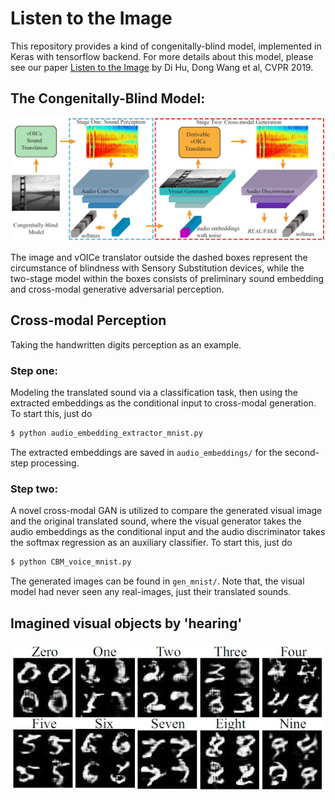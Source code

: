 # Listen to the Image

This repository provides a kind of congenitally-blind model, implemented in Keras with tensorflow backend.
For more details about this model, please see our paper [Listen to the Image](http://dtaoo.github.io/papers/2019_voice.pdf) by Di Hu, Dong Wang et al, CVPR 2019.

## The Congenitally-Blind Model:
<img src='ims/cbm.JPG'>

The image and vOICe translator outside the dashed boxes represent the circumstance of blindness with Sensory Substitution devices, while the two-stage model within the boxes consists of preliminary sound embedding and cross-modal generative adversarial perception.

## Cross-modal Perception

Taking the handwritten digits perception as an example. 

### Step one: 

Modeling the translated sound via a classification task, then using the extracted embeddings as the conditional input to cross-modal generation. To start this, just do

```bash
$ python audio_embedding_extractor_mnist.py
```

The extracted embeddings are saved in `audio_embeddings/` for the second-step processing.

### Step two: 

A novel cross-modal GAN is utilized to compare the generated visual image and the original translated sound, where the visual generator takes the audio embeddings as the conditional input and the audio discriminator takes the softmax regression as an auxiliary classifier. To start this, just do

```bash
$ python CBM_voice_mnist.py 
```

The generated images can be found in  `gen_mnist/`. Note that, the visual model had never seen any real-images, just their translated sounds.


## Imagined visual objects by 'hearing' 
<img src='ims/cbm_examples.JPG'>



